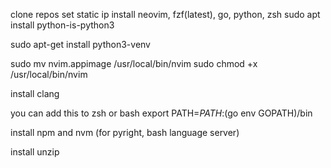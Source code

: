 clone repos
set static ip
install neovim, fzf(latest), go, python, zsh
sudo apt install python-is-python3

sudo apt-get install python3-venv

sudo mv nvim.appimage /usr/local/bin/nvim
sudo chmod +x /usr/local/bin/nvim


install clang

you can add this to zsh or bash 
export PATH=$PATH:$(go env GOPATH)/bin


install npm and nvm (for pyright, bash language server)

install unzip
